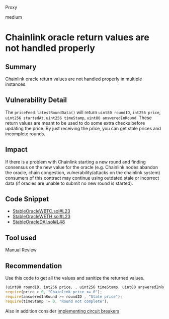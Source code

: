 Proxy

medium

# Chainlink oracle return values are not handled properly

## Summary

Chainlink oracle return values are not handled properly in multiple instances.

## Vulnerability Detail

The `priceFeed.latestRoundData()` will return `uint80 roundID`, `int256 price`, `uint256 startedAt`, `uint256 timeStamp`, `uint80 answeredInRound`. These return values are meant to be used to do some extra checks before updating the price. By just receiving the price, you can get stale prices and incomplete rounds.

## Impact

If there is a problem with Chainlink starting a new round and finding consensus on the new value for the oracle (e.g. Chainlink nodes abandon the oracle, chain congestion, vulnerability/attacks on the chainlink system) consumers of this contract may continue using outdated stale or incorrect data (if oracles are unable to submit no new round is started).

## Code Snippet

- [StableOracleWBTC.sol#L23](https://github.com/sherlock-audit/2023-05-USSD/blob/main/ussd-contracts/contracts/oracles/StableOracleWBTC.sol#L23)
- [StableOracleWETH.sol#L23](https://github.com/sherlock-audit/2023-05-USSD/blob/main/ussd-contracts/contracts/oracles/StableOracleWETH.sol#L23)
- [StableOracleDAI.sol#L48](https://github.com/sherlock-audit/2023-05-USSD/blob/main/ussd-contracts/contracts/oracles/StableOracleDAI.sol#L48)

## Tool used

Manual Review

## Recommendation

Use this code to get all the values and sanitize the returned values.

```js
(uint80 roundID, int256 price, , uint256 timeStamp, uint80 answeredInRound) = priceFeed.latestRoundData();
require(price > 0, "Chainlink price <= 0");
require(answeredInRound >= roundID , "Stale price");
require(timeStamp != 0, "Round not complete");
```

Also in addition consider [implementing circuit breakers](https://0xmacro.com/blog/how-to-consume-chainlink-price-feeds-safely/)
